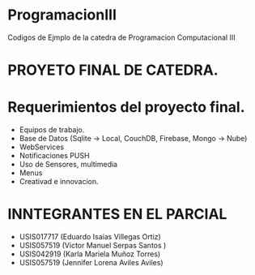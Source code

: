 # ProgramacionIII
Codigos de Ejmplo de la catedra de Programacion Computacional III

# PROYETO FINAL DE CATEDRA.
# Requerimientos del proyecto final.
* Equipos de trabajo.
* Base de Datos (Sqlite -> Local, CouchDB, Firebase, Mongo -> Nube)
* WebServices
* Notificaciones PUSH
* Uso de Sensores, multimedia
* Menus 
* Creativad e innovacion.

# INNTEGRANTES EN EL PARCIAL
* USIS017717 (Eduardo Isaías Villegas Ortiz)
* USIS057519 (Victor  Manuel Serpas Santos )
* USIS042919 (Karla Mariela Muñoz Torres)
* USIS057519 (Jennifer Lorena Aviles Aviles) 
